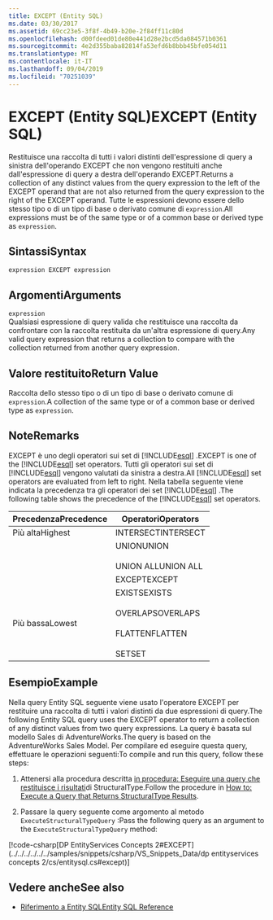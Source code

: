 ```yaml
---
title: EXCEPT (Entity SQL)
ms.date: 03/30/2017
ms.assetid: 69cc23e5-3f8f-4b49-b20e-2f84ff11c80d
ms.openlocfilehash: d00fdeed01de80e441d28e2bcd5da084571b0361
ms.sourcegitcommit: 4e2d355baba82814fa53efd6b8bbb45bfe054d11
ms.translationtype: MT
ms.contentlocale: it-IT
ms.lasthandoff: 09/04/2019
ms.locfileid: "70251039"
---
```

# <a name="except-entity-sql"></a><span data-ttu-id="8b1ae-102">EXCEPT (Entity SQL)</span><span class="sxs-lookup"><span data-stu-id="8b1ae-102">EXCEPT (Entity SQL)</span></span>
<span data-ttu-id="8b1ae-103">Restituisce una raccolta di tutti i valori distinti dell'espressione di query a sinistra dell'operando EXCEPT che non vengono restituiti anche dall'espressione di query a destra dell'operando EXCEPT.</span><span class="sxs-lookup"><span data-stu-id="8b1ae-103">Returns a collection of any distinct values from the query expression to the left of the EXCEPT operand that are not also returned from the query expression to the right of the EXCEPT operand.</span></span> <span data-ttu-id="8b1ae-104">Tutte le espressioni devono essere dello stesso tipo o di un tipo di base o derivato comune di `expression`.</span><span class="sxs-lookup"><span data-stu-id="8b1ae-104">All expressions must be of the same type or of a common base or derived type as `expression`.</span></span>  
  
## <a name="syntax"></a><span data-ttu-id="8b1ae-105">Sintassi</span><span class="sxs-lookup"><span data-stu-id="8b1ae-105">Syntax</span></span>  
  
```  
expression EXCEPT expression  
```  
  
## <a name="arguments"></a><span data-ttu-id="8b1ae-106">Argomenti</span><span class="sxs-lookup"><span data-stu-id="8b1ae-106">Arguments</span></span>  
 `expression`  
 <span data-ttu-id="8b1ae-107">Qualsiasi espressione di query valida che restituisce una raccolta da confrontare con la raccolta restituita da un'altra espressione di query.</span><span class="sxs-lookup"><span data-stu-id="8b1ae-107">Any valid query expression that returns a collection to compare with the collection returned from another query expression.</span></span>  
  
## <a name="return-value"></a><span data-ttu-id="8b1ae-108">Valore restituito</span><span class="sxs-lookup"><span data-stu-id="8b1ae-108">Return Value</span></span>  
 <span data-ttu-id="8b1ae-109">Raccolta dello stesso tipo o di un tipo di base o derivato comune di `expression`.</span><span class="sxs-lookup"><span data-stu-id="8b1ae-109">A collection of the same type or of a common base or derived type as `expression`.</span></span>  
  
## <a name="remarks"></a><span data-ttu-id="8b1ae-110">Note</span><span class="sxs-lookup"><span data-stu-id="8b1ae-110">Remarks</span></span>  
 <span data-ttu-id="8b1ae-111">EXCEPT è uno degli operatori sui set di [!INCLUDE[esql](../../../../../../includes/esql-md.md)] .</span><span class="sxs-lookup"><span data-stu-id="8b1ae-111">EXCEPT is one of the [!INCLUDE[esql](../../../../../../includes/esql-md.md)] set operators.</span></span> <span data-ttu-id="8b1ae-112">Tutti gli operatori sui set di [!INCLUDE[esql](../../../../../../includes/esql-md.md)] vengono valutati da sinistra a destra.</span><span class="sxs-lookup"><span data-stu-id="8b1ae-112">All [!INCLUDE[esql](../../../../../../includes/esql-md.md)] set operators are evaluated from left to right.</span></span> <span data-ttu-id="8b1ae-113">Nella tabella seguente viene indicata la precedenza tra gli operatori dei set [!INCLUDE[esql](../../../../../../includes/esql-md.md)] .</span><span class="sxs-lookup"><span data-stu-id="8b1ae-113">The following table shows the precedence of the [!INCLUDE[esql](../../../../../../includes/esql-md.md)] set operators.</span></span>  
  
|<span data-ttu-id="8b1ae-114">Precedenza</span><span class="sxs-lookup"><span data-stu-id="8b1ae-114">Precedence</span></span>|<span data-ttu-id="8b1ae-115">Operatori</span><span class="sxs-lookup"><span data-stu-id="8b1ae-115">Operators</span></span>|  
|----------------|---------------|  
|<span data-ttu-id="8b1ae-116">Più alta</span><span class="sxs-lookup"><span data-stu-id="8b1ae-116">Highest</span></span>|<span data-ttu-id="8b1ae-117">INTERSECT</span><span class="sxs-lookup"><span data-stu-id="8b1ae-117">INTERSECT</span></span>|  
||<span data-ttu-id="8b1ae-118">UNION</span><span class="sxs-lookup"><span data-stu-id="8b1ae-118">UNION</span></span><br /><br /> <span data-ttu-id="8b1ae-119">UNION ALL</span><span class="sxs-lookup"><span data-stu-id="8b1ae-119">UNION ALL</span></span>|  
||<span data-ttu-id="8b1ae-120">EXCEPT</span><span class="sxs-lookup"><span data-stu-id="8b1ae-120">EXCEPT</span></span>|  
|<span data-ttu-id="8b1ae-121">Più bassa</span><span class="sxs-lookup"><span data-stu-id="8b1ae-121">Lowest</span></span>|<span data-ttu-id="8b1ae-122">EXISTS</span><span class="sxs-lookup"><span data-stu-id="8b1ae-122">EXISTS</span></span><br /><br /> <span data-ttu-id="8b1ae-123">OVERLAPS</span><span class="sxs-lookup"><span data-stu-id="8b1ae-123">OVERLAPS</span></span><br /><br /> <span data-ttu-id="8b1ae-124">FLATTEN</span><span class="sxs-lookup"><span data-stu-id="8b1ae-124">FLATTEN</span></span><br /><br /> <span data-ttu-id="8b1ae-125">SET</span><span class="sxs-lookup"><span data-stu-id="8b1ae-125">SET</span></span>|  
  
## <a name="example"></a><span data-ttu-id="8b1ae-126">Esempio</span><span class="sxs-lookup"><span data-stu-id="8b1ae-126">Example</span></span>  
 <span data-ttu-id="8b1ae-127">Nella query Entity SQL seguente viene usato l'operatore EXCEPT per restituire una raccolta di tutti i valori distinti da due espressioni di query.</span><span class="sxs-lookup"><span data-stu-id="8b1ae-127">The following Entity SQL query uses the EXCEPT operator to return a collection of any distinct values from two query expressions.</span></span> <span data-ttu-id="8b1ae-128">La query è basata sul modello Sales di AdventureWorks.</span><span class="sxs-lookup"><span data-stu-id="8b1ae-128">The query is based on the AdventureWorks Sales Model.</span></span> <span data-ttu-id="8b1ae-129">Per compilare ed eseguire questa query, effettuare le operazioni seguenti:</span><span class="sxs-lookup"><span data-stu-id="8b1ae-129">To compile and run this query, follow these steps:</span></span>  
  
1. <span data-ttu-id="8b1ae-130">Attenersi alla procedura descritta [in procedura: Eseguire una query che restituisce i risultati](../how-to-execute-a-query-that-returns-structuraltype-results.md)di StructuralType.</span><span class="sxs-lookup"><span data-stu-id="8b1ae-130">Follow the procedure in [How to: Execute a Query that Returns StructuralType Results](../how-to-execute-a-query-that-returns-structuraltype-results.md).</span></span>  
  
2. <span data-ttu-id="8b1ae-131">Passare la query seguente come argomento al metodo `ExecuteStructuralTypeQuery` :</span><span class="sxs-lookup"><span data-stu-id="8b1ae-131">Pass the following query as an argument to the `ExecuteStructuralTypeQuery` method:</span></span>  
  
 [!code-csharp[DP EntityServices Concepts 2#EXCEPT](../../../../../../samples/snippets/csharp/VS_Snippets_Data/dp entityservices concepts 2/cs/entitysql.cs#except)]  
  
## <a name="see-also"></a><span data-ttu-id="8b1ae-132">Vedere anche</span><span class="sxs-lookup"><span data-stu-id="8b1ae-132">See also</span></span>

- [<span data-ttu-id="8b1ae-133">Riferimento a Entity SQL</span><span class="sxs-lookup"><span data-stu-id="8b1ae-133">Entity SQL Reference</span></span>](entity-sql-reference.md)
